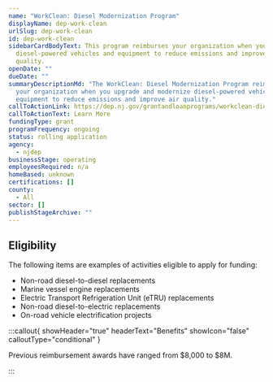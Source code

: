 ```yaml
---
name: "WorkClean: Diesel Modernization Program"
displayName: dep-work-clean
urlSlug: dep-work-clean
id: dep-work-clean
sidebarCardBodyText: This program reimburses your organization when you update
  diesel-powered vehicles and equipment to reduce emissions and improve air
  quality.
openDate: ""
dueDate: ""
summaryDescriptionMd: "The WorkClean: Diesel Modernization Program reimburses
  your organization when you upgrade and modernize diesel-powered vehicles and
  equipment to reduce emissions and improve air quality."
callToActionLink: https://dep.nj.gov/grantandloanprograms/workclean-diesel-modernization-program/
callToActionText: Learn More
fundingType: grant
programFrequency: ongoing
status: rolling application
agency:
  - njdep
businessStage: operating
employeesRequired: n/a
homeBased: unknown
certifications: []
county:
  - All
sector: []
publishStageArchive: ""
---
```


## Eligibility

The following items are examples of activities eligible to apply for funding:

- Non-road diesel-to-diesel replacements
- Marine vessel engine replacements
- Electric Transport Refrigeration Unit (eTRU) replacements
- Non-road diesel-to-electric replacements
- On-road vehicle electrification projects

:::callout{ showHeader="true" headerText="Benefits" showIcon="false" calloutType="conditional" }

Previous reimbursement awards have ranged from $8,000 to $8M.

:::
